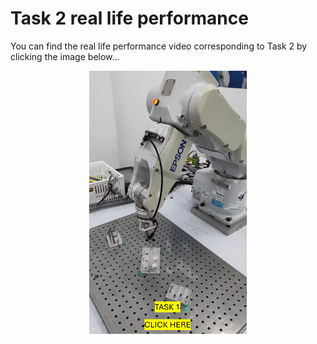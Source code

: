 # Task 2 real life performance 
You can find the real life performance video corresponding to Task 2 by clicking the image below...
<div align="center">
  <a href="https://youtu.be/u7-Qj9OxjQs?si=kuzqrJUusNDNHMt0">
    <img src="https://raw.githubusercontent.com/MiguelGaona-sys/Final-project-introduction-to-robotics/main/Introduction%20To%20Robotics%20Tutorial/PNGs/Task1.png" alt="Task 2" style="width:50%; max-width:300px;">
  </a>
</div>
